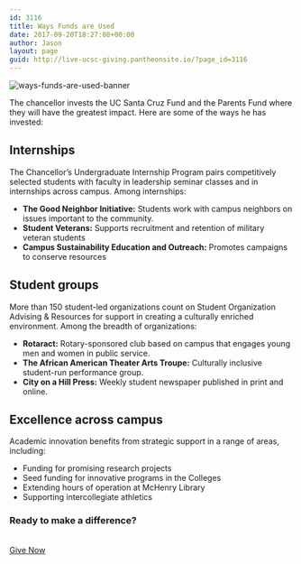 ```yaml
---
id: 3116
title: Ways Funds are Used
date: 2017-09-20T18:27:08+00:00
author: Jason
layout: page
guid: http://live-ucsc-giving.pantheonsite.io/?page_id=3116
---
```

<img src="http://live-ucsc-giving.pantheonsite.io/wp-content/uploads/2017/09/ways-funds-are-used-banner.jpg" alt="ways-funds-are-used-banner" itemprop="image" /> 

The chancellor invests the UC Santa Cruz Fund and the Parents Fund where they will have the greatest impact. Here are some of the ways he has invested:

## Internships

The Chancellor&#8217;s Undergraduate Internship Program pairs competitively selected students with faculty in leadership seminar classes and in internships across campus. Among internships:

  * **The Good Neighbor Initiative:** Students work with campus neighbors on issues important to the community.
  * **Student Veterans:** Supports recruitment and retention of military veteran students
  * **Campus Sustainability Education and Outreach:** Promotes campaigns to conserve resources

## Student groups

More than 150 student-led organizations count on Student Organization Advising & Resources for support in creating a culturally enriched environment. Among the breadth of organizations:

  * **Rotaract:** Rotary-sponsored club based on campus that engages young men and women in public service.
  * **The African American Theater Arts Troupe:** Culturally inclusive student-run performance group.
  * **City on a Hill Press:** Weekly student newspaper published in print and online.

## Excellence across campus

Academic innovation benefits from strategic support in a range of areas, including:

  * Funding for promising research projects
  * Seed funding for innovative programs in the Colleges
  * Extending hours of operation at McHenry Library
  * Supporting intercollegiate athletics

### Ready to make a difference?

<a href="http://connect.ucsc.edu/givenow" target="_self" role="button"><br /> Give Now<br /> </a>
